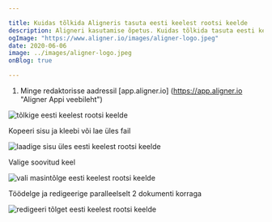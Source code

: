 ```yaml
---

title: Kuidas tõlkida Aligneris tasuta eesti keelest rootsi keelde
description: Aligneri kasutamise õpetus. Kuidas tõlkida tasuta eesti keelest rootsi keelde. Aligner on tasuta mugav online tarkvara mitmekeelse sisu haldamiseks.
ogImage: "https://www.aligner.io/images/aligner-logo.jpeg"
date: 2020-06-06
image: ../images/aligner-logo.jpeg
onBlog: true

---
```


1. Minge redaktorisse aadressil [app.aligner.io] (https://app.aligner.io "Aligner Appi veebileht")

![tõlkige eesti keelest rootsi keelde](/howto/aligner-blank-editor.jpeg "tõlkige eesti keelest rootsi keelde")

Kopeeri sisu ja kleebi või lae üles fail

![laadige sisu üles eesti keelest rootsi keelde](/howto/aligner-uploaded-document.jpeg "laadige sisu üles eesti keelest rootsi keelde")

Valige soovitud keel

![vali masintõlge eesti keelest rootsi keelde](/howto/aligner-language-dropdown.jpeg "vali masintõlge eesti keelest rootsi keelde")

Töödelge ja redigeerige paralleelselt 2 dokumenti korraga

![redigeeri tõlget eesti keelest rootsi keelde](/howto/aligner-double-sitded-editor.jpeg "redigeeri tõlget eesti keelest rootsi keelde")


